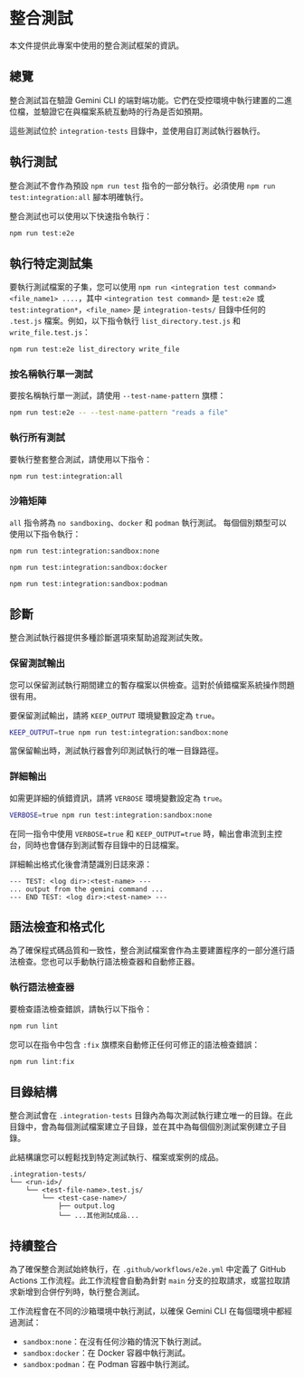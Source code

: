 # 整合測試

本文件提供此專案中使用的整合測試框架的資訊。

## 總覽

整合測試旨在驗證 Gemini CLI 的端對端功能。它們在受控環境中執行建置的二進位檔，並驗證它在與檔案系統互動時的行為是否如預期。

這些測試位於 `integration-tests` 目錄中，並使用自訂測試執行器執行。

## 執行測試

整合測試不會作為預設 `npm run test` 指令的一部分執行。必須使用 `npm run test:integration:all` 腳本明確執行。

整合測試也可以使用以下快速指令執行：

```bash
npm run test:e2e
```

## 執行特定測試集

要執行測試檔案的子集，您可以使用 `npm run <integration test command> <file_name1> ....`，其中 `<integration test command>` 是 `test:e2e` 或 `test:integration*`，`<file_name>` 是 `integration-tests/` 目錄中任何的 `.test.js` 檔案。例如，以下指令執行 `list_directory.test.js` 和 `write_file.test.js`：

```bash
npm run test:e2e list_directory write_file
```

### 按名稱執行單一測試

要按名稱執行單一測試，請使用 `--test-name-pattern` 旗標：

```bash
npm run test:e2e -- --test-name-pattern "reads a file"
```

### 執行所有測試

要執行整套整合測試，請使用以下指令：

```bash
npm run test:integration:all
```

### 沙箱矩陣

`all` 指令將為 `no sandboxing`、`docker` 和 `podman` 執行測試。
每個個別類型可以使用以下指令執行：

```bash
npm run test:integration:sandbox:none
```

```bash
npm run test:integration:sandbox:docker
```

```bash
npm run test:integration:sandbox:podman
```

## 診斷

整合測試執行器提供多種診斷選項來幫助追蹤測試失敗。

### 保留測試輸出

您可以保留測試執行期間建立的暫存檔案以供檢查。這對於偵錯檔案系統操作問題很有用。

要保留測試輸出，請將 `KEEP_OUTPUT` 環境變數設定為 `true`。

```bash
KEEP_OUTPUT=true npm run test:integration:sandbox:none
```

當保留輸出時，測試執行器會列印測試執行的唯一目錄路徑。

### 詳細輸出

如需更詳細的偵錯資訊，請將 `VERBOSE` 環境變數設定為 `true`。

```bash
VERBOSE=true npm run test:integration:sandbox:none
```

在同一指令中使用 `VERBOSE=true` 和 `KEEP_OUTPUT=true` 時，輸出會串流到主控台，同時也會儲存到測試暫存目錄中的日誌檔案。

詳細輸出格式化後會清楚識別日誌來源：

```
--- TEST: <log dir>:<test-name> ---
... output from the gemini command ...
--- END TEST: <log dir>:<test-name> ---
```

## 語法檢查和格式化

為了確保程式碼品質和一致性，整合測試檔案會作為主要建置程序的一部分進行語法檢查。您也可以手動執行語法檢查器和自動修正器。

### 執行語法檢查器

要檢查語法檢查錯誤，請執行以下指令：

```bash
npm run lint
```

您可以在指令中包含 `:fix` 旗標來自動修正任何可修正的語法檢查錯誤：

```bash
npm run lint:fix
```

## 目錄結構

整合測試會在 `.integration-tests` 目錄內為每次測試執行建立唯一的目錄。在此目錄中，會為每個測試檔案建立子目錄，並在其中為每個個別測試案例建立子目錄。

此結構讓您可以輕鬆找到特定測試執行、檔案或案例的成品。

```
.integration-tests/
└── <run-id>/
    └── <test-file-name>.test.js/
        └── <test-case-name>/
            ├── output.log
            └── ...其他測試成品...
```

## 持續整合

為了確保整合測試始終執行，在 `.github/workflows/e2e.yml` 中定義了 GitHub Actions 工作流程。此工作流程會自動為針對 `main` 分支的拉取請求，或當拉取請求新增到合併佇列時，執行整合測試。

工作流程會在不同的沙箱環境中執行測試，以確保 Gemini CLI 在每個環境中都經過測試：

- `sandbox:none`：在沒有任何沙箱的情況下執行測試。
- `sandbox:docker`：在 Docker 容器中執行測試。
- `sandbox:podman`：在 Podman 容器中執行測試。
